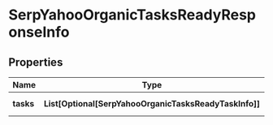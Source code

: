 # SerpYahooOrganicTasksReadyResponseInfo


## Properties

| Name | Type | Description | Notes |
|------------ | ------------- | ------------- | -------------|
**tasks** | **List[Optional[SerpYahooOrganicTasksReadyTaskInfo]]** | array of tasks |[optional]|